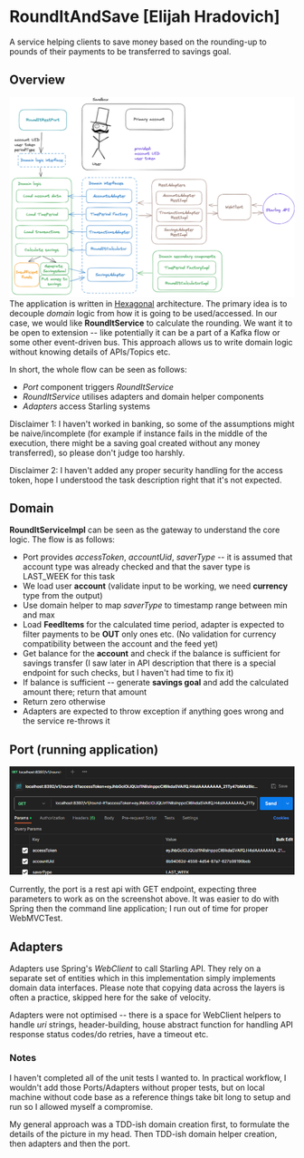 # RoundItAndSave [Elijah Hradovich]
A service helping clients to save money based on the rounding-up to pounds of their payments to be transferred to savings goal.

## Overview
![overview diagram](readme_files/application_overview.png)
The application is written in [Hexagonal](https://medium.com/ssense-tech/hexagonal-architecture-there-are-always-two-sides-to-every-story-bc0780ed7d9c) architecture.
The primary idea is to decouple *domain* logic from how it is going to be used/accessed. 
In our case, we would like **RoundItService** to calculate the rounding. We want it to be open to extension -- like
potentially it can be a part of a Kafka flow or some other event-driven bus.
This approach allows us to write domain logic without knowing details of APIs/Topics etc.

In short, the whole flow can be seen as follows:
* *Port* component triggers *RoundItService*
* *RoundItService* utilises adapters and domain helper components
* *Adapters* access Starling systems

Disclaimer 1: I haven't worked in banking, so some of the assumptions might be naive/incomplete 
(for example if instance fails in the middle of the execution,
there might be a saving goal created without any money transferred), so please don't judge too harshly.

Disclaimer 2: I haven't added any proper security handling for the access token, hope I understood the task description right that it's not expected.

## Domain
**RoundItServiceImpl** can be seen as the gateway to understand the core logic. The flow is as follows:
* Port provides *accessToken*, *accountUid*, *saverType* -- it is assumed that account type was already checked and that the saver type is LAST_WEEK for this task
* We load user **account** (validate input to be working, we need **currency** type from the output)
* Use domain helper to map *saverType* to timestamp range between min and max
* Load **FeedItems** for the calculated time period, adapter is expected to filter payments to be **OUT** only ones etc. (No validation for currency compatibility between the account and the feed yet)
* Get balance for the **account** and check if the balance is sufficient for savings transfer (I saw later in API description that there is a special endpoint for such checks, but I haven't had time to fix it)
* If balance is sufficient -- generate **savings goal** and add the calculated amount there; return that amount
* Return zero otherwise
* Adapters are expected to throw exception if anything goes wrong and the service re-throws it

## Port (running application)
![Round-it-port](readme_files/roundit_port.png)

Currently, the port is a rest api with GET endpoint, expecting three parameters to work as on the screenshot above.
It was easier to do with Spring then the command line application; I run out of time for proper WebMVCTest.

## Adapters
Adapters use Spring's *WebClient* to call Starling API.
They rely on a separate set of entities which in this implementation simply implements domain data interfaces.
Please note that copying data across the layers is often a practice, skipped here for the sake of velocity.

Adapters were not optimised -- there is a space for WebClient helpers to handle *uri* strings, header-building,
house abstract function for handling API response status codes/do retries, have a timeout etc.


### Notes
I haven't completed all of the unit tests I wanted to. 
In practical workflow, I wouldn't add those Ports/Adapters without proper tests, but on local machine without code base as a reference things
take bit long to setup and run so I allowed myself a compromise.

My general approach was a TDD-ish domain creation first, to formulate the details of the picture in my head.
Then TDD-ish domain helper creation, then adapters and then the port.
